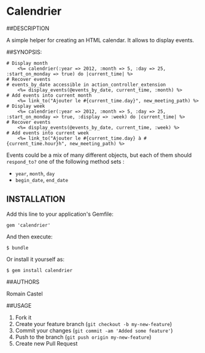 # Calendrier

##DESCRIPTION

A simple helper for creating an HTML calendar. 
It allows to display events.

##SYNOPSIS:

    # Display month
        <%= calendrier(:year => 2012, :month => 5, :day => 25, :start_on_monday => true) do |current_time| %>
    # Recover events
    # events_by_date accessible in action_controller_extension
        <%= display_events(@events_by_date, current_time, :month) %>
    # Add events into current month
        <%= link_to("Ajouter le #{current_time.day}", new_meeting_path) %>
    # Display week
        <%= calendrier(:year => 2012, :month => 5, :day => 25, :start_on_monday => true, :display => :week) do |current_time| %>
    # Recover events
        <%= display_events(@events_by_date, current_time, :week) %>
    # Add events into current week
        <%= link_to("Ajouter le #{current_time.day} à #{current_time.hour}h", new_meeting_path) %>
        

Events could be a mix of many different objects, but each of them should `respond_to?` one of the following method sets :

  * `year`, `month`, `day`
  * `begin_date`, `end_date`

## INSTALLATION

Add this line to your application's Gemfile:

    gem 'calendrier'

And then execute:

    $ bundle

Or install it yourself as:

    $ gem install calendrier


##AUTHORS

Romain Castel

##USAGE

1. Fork it
2. Create your feature branch (`git checkout -b my-new-feature`)
3. Commit your changes (`git commit -am 'Added some feature'`)
4. Push to the branch (`git push origin my-new-feature`)
5. Create new Pull Request
